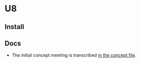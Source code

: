 # U8

## Install

## Docs
- The initial concept meeting is transcribed [in the concept file](docs/concept.md).
